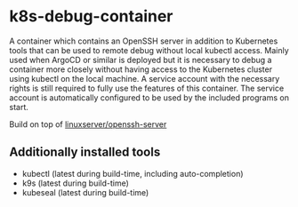 # k8s-debug-container
A container which contains an OpenSSH server in addition to Kubernetes tools that can be used to remote debug without local kubectl access. Mainly used when ArgoCD or similar is deployed but it is necessary to debug a container more closely without having access to the Kubernetes cluster using kubectl on the local machine. A service account with the necessary rights is still required to fully use the features of this container. The service account is automatically configured to be used by the included programs on start.

Build on top of [linuxserver/openssh-server](https://hub.docker.com/r/linuxserver/openssh-server)

## Additionally installed tools

* kubectl (latest during build-time, including auto-completion)
* k9s (latest during build-time)
* kubeseal (latest during build-time)
